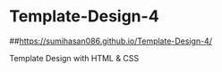 # Template-Design-4
##https://sumihasan086.github.io/Template-Design-4/

Template Design with HTML &amp; CSS
